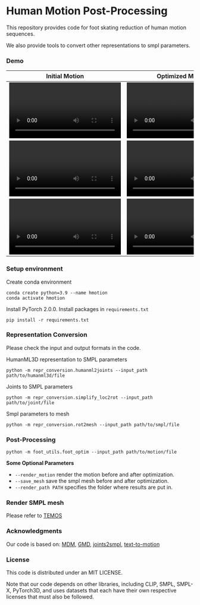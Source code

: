 # Human Motion Post-Processing
This repository provides code for foot skating reduction of human motion sequences. 

We also provide tools to convert other representations to smpl parameters.

### Demo
</div>

<div align="center">

<!-- <img src="https://cdn.discordapp.com/attachments/941582479117127680/1111543600879259749/20230526075532.png" width="350px"> -->

|       Initial Motion        |     Optimized Motion        |
| :--------------------------------------------------------------------------------------------------------------: | :--------------------------------------------------------------------------------------------------------------: |
| <video src="./assets/sample1_smpl_init.gif" /> | <video src="./assets/sample1_smpl_after.gif" /> |
| <video src="./assets/sample2_smpl_init.gif" /> | <video src="./assets/sample2_smpl_after.gif" /> |
| <video src="./assets/sample3_init.mp4" /> | <video src="./assets/sample2_smpl_after.gif" /> |
</div>


### Setup environment
Create conda environment
```shell
conda create python=3.9 --name hmotion
conda activate hmotion
```
Install PyTorch 2.0.0.
Install packages in `requirements.txt`
```shell
pip install -r requirements.txt
```

### Representation Conversion
Please check the input and output formats in the code.

HumanML3D representation to SMPL parameters
```shell
python -m repr_conversion.humanml2joints --input_path path/to/humanml3d/file
```

Joints to SMPL parameters
```shell
python -m repr_conversion.simplify_loc2rot --input_path path/to/joint/file
```

Smpl parameters to mesh
```shell
python -m repr_conversion.rot2mesh --input_path path/to/smpl/file
```

### Post-Processing
```shell
python -m foot_utils.foot_optim --input_path path/to/motion/file
```
**Some Optional Parameters**
- `--render_motion` render the motion before and after optimization.
- `--save_mesh` save the smpl mesh before and after optimization.
- `--render_path PATH` specifies the folder where results are put in.

### Render SMPL mesh
Please refer to [TEMOS](https://github.com/Mathux/TEMOS)

### Acknowledgments

Our code is based on:
[MDM](https://github.com/GuyTevet/motion-diffusion-model/), [GMD](https://github.com/korrawe/guided-motion-diffusion), [joints2smpl](https://github.com/wangsen1312/joints2smpl), [text-to-motion](https://github.com/EricGuo5513/text-to-motion)

### License
This code is distributed under an MIT LICENSE.

Note that our code depends on other libraries, including CLIP, SMPL, SMPL-X, PyTorch3D, and uses datasets that each have their own respective licenses that must also be followed.